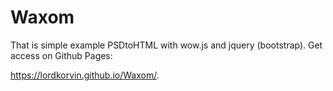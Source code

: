 # Waxom

That is simple example PSDtoHTML with wow.js and jquery (bootstrap).
Get access on Github Pages:

https://lordkorvin.github.io/Waxom/.
